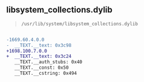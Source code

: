 ## libsystem_collections.dylib

> `/usr/lib/system/libsystem_collections.dylib`

```diff

-1669.60.4.0.0
-  __TEXT.__text: 0x3c98
+1698.100.7.0.0
+  __TEXT.__text: 0x3c24
   __TEXT.__auth_stubs: 0x40
   __TEXT.__const: 0x50
   __TEXT.__cstring: 0x494

```
